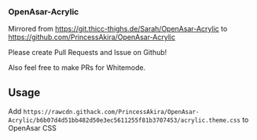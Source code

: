 ### OpenAsar-Acrylic

Mirrored from https://git.thicc-thighs.de/Sarah/OpenAsar-Acrylic to https://github.com/PrincessAkira/OpenAsar-Acrylic

Please create Pull Requests and Issue on Github!

Also feel free to make PRs for Whitemode.

## Usage

Add
`https://rawcdn.githack.com/PrincessAkira/OpenAsar-Acrylic/b6b07d4d51bb482d50e3ec5611255f81b3707453/acrylic.theme.css`
to OpenAsar CSS
